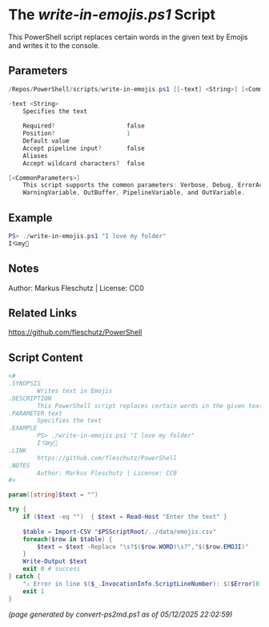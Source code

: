 The *write-in-emojis.ps1* Script
===========================

This PowerShell script replaces certain words in the given text by Emojis and writes it to the console.

Parameters
----------
```powershell
/Repos/PowerShell/scripts/write-in-emojis.ps1 [[-text] <String>] [<CommonParameters>]

-text <String>
    Specifies the text
    
    Required?                    false
    Position?                    1
    Default value                
    Accept pipeline input?       false
    Aliases                      
    Accept wildcard characters?  false

[<CommonParameters>]
    This script supports the common parameters: Verbose, Debug, ErrorAction, ErrorVariable, WarningAction, 
    WarningVariable, OutBuffer, PipelineVariable, and OutVariable.
```

Example
-------
```powershell
PS> ./write-in-emojis.ps1 "I love my folder"
I💘️my📂

```

Notes
-----
Author: Markus Fleschutz | License: CC0

Related Links
-------------
https://github.com/fleschutz/PowerShell

Script Content
--------------
```powershell
<#
.SYNOPSIS
        Writes text in Emojis
.DESCRIPTION
        This PowerShell script replaces certain words in the given text by Emojis and writes it to the console.
.PARAMETER text
        Specifies the text
.EXAMPLE
        PS> ./write-in-emojis.ps1 "I love my folder"
        I💘️my📂
.LINK
        https://github.com/fleschutz/PowerShell
.NOTES
        Author: Markus Fleschutz | License: CC0
#>

param([string]$text = "")

try {
	if ($text -eq "")  { $text = Read-Host "Enter the text" }
	
	$table = Import-CSV "$PSScriptRoot/../data/emojis.csv"
	foreach($row in $table) {
		$text = $text -Replace "\s?$($row.WORD)\s?","$($row.EMOJI)️"
	}
	Write-Output $text
	exit 0 # success
} catch {
	"⚠️ Error in line $($_.InvocationInfo.ScriptLineNumber): $($Error[0])"
	exit 1
}
```

*(page generated by convert-ps2md.ps1 as of 05/12/2025 22:02:59)*
